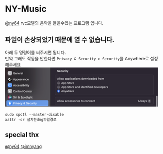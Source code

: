 # NY-Music
[@ny64](https://github.com/ny0510) rvc모델의 음악을 들을수있는 프로그램 입니다.

## 파일이 손상되었기 때문에 열 수 없습니다.
아래 두 명령어를 써주시면 됩니다. <br/>
만약 그래도 작동을 안한다면 `Privacy & Security > Security`를 Anywhere로 설정해주세요
![](./image.png)
```
sudo spctl --master-disable
xattr -cr 설치한dmg파일경로
```

## special thx
[@ny64](https://github.com/ny0510)
[@imnyang](https://github.com/imnyang)
